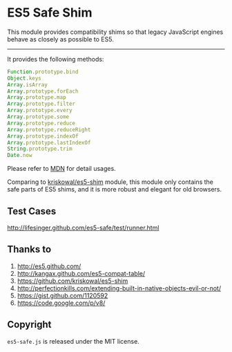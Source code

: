 
# ES5 Safe Shim

This module provides compatibility shims so that legacy JavaScript engines
behave as closely as possible to ES5.

---

It provides the following methods:

```js
Function.prototype.bind
Object.keys
Array.isArray
Array.prototype.forEach
Array.prototype.map
Array.prototype.filter
Array.prototype.every
Array.prototype.some
Array.prototype.reduce
Array.prototype.reduceRight
Array.prototype.indexOf
Array.prototype.lastIndexOf
String.prototype.trim
Date.now
```

Please refer to [MDN](https://developer.mozilla.org/En/JavaScript/ECMAScript_5_support_in_Mozilla) for detail usages.

Comparing to [kriskowal/es5-shim](https://github.com/kriskowal/es5-shim) module,
this module only contains the safe parts of ES5 shims, and it is more robust
and elegant for old browsers.


## Test Cases

http://lifesinger.github.com/es5-safe/test/runner.html


## Thanks to

1. http://es5.github.com/
1. http://kangax.github.com/es5-compat-table/
1. https://github.com/kriskowal/es5-shim
1. http://perfectionkills.com/extending-built-in-native-objects-evil-or-not/
1. https://gist.github.com/1120592
1. https://code.google.com/p/v8/


## Copyright

`es5-safe.js` is released under the MIT license.
